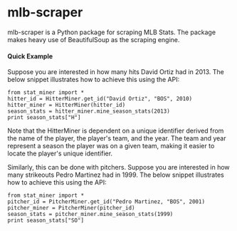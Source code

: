 # mlb-scraper
mlb-scraper is a Python package for scraping MLB Stats. The package makes heavy use of BeautifulSoup as the scraping engine.

#### Quick Example
Suppose you are interested in how many hits David Ortiz had in 2013. The below snippet illustrates how to achieve this using the API:

``` 
from stat_miner import *
hitter_id = HitterMiner.get_id("David Ortiz", "BOS", 2010)
hitter_miner = HitterMiner(hitter_id)
season_stats = hitter_miner.mine_season_stats(2013)
print season_stats["H"] 
```
Note that the HitterMiner is dependent on a unique identifier derived from the name of the player, the player's team, and the year. The team and year represent a season the player was on a given team, making it easier to locate the player's unique identifier.

Similarly, this can be done with pitchers. Suppose you are interested in how many strikeouts Pedro Martinez had in 1999. The below snippet illustrates how to achieve this using the API:

```
from stat_miner import *
pitcher_id = PitcherMiner.get_id("Pedro Martinez, "BOS", 2001)
pitcher_miner = PitcherMiner(pitcher_id)
season_stats = pitcher_miner.mine_season_stats(1999)
print season_stats["SO"]
```

